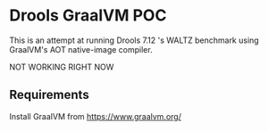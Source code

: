 # Drools GraalVM POC

This is an attempt at running Drools 7.12 's WALTZ benchmark using GraalVM's AOT native-image compiler.

NOT WORKING RIGHT NOW

## Requirements

Install GraalVM from https://www.graalvm.org/
